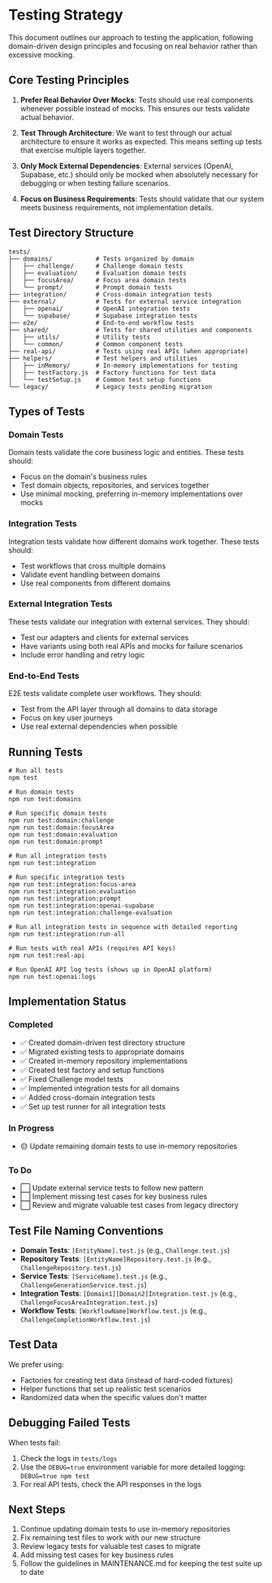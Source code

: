 # Testing Strategy

This document outlines our approach to testing the application, following domain-driven design principles and focusing on real behavior rather than excessive mocking.

## Core Testing Principles

1. **Prefer Real Behavior Over Mocks**: Tests should use real components whenever possible instead of mocks. This ensures our tests validate actual behavior.

2. **Test Through Architecture**: We want to test through our actual architecture to ensure it works as expected. This means setting up tests that exercise multiple layers together.

3. **Only Mock External Dependencies**: External services (OpenAI, Supabase, etc.) should only be mocked when absolutely necessary for debugging or when testing failure scenarios.

4. **Focus on Business Requirements**: Tests should validate that our system meets business requirements, not implementation details.

## Test Directory Structure

```
tests/
├── domains/            # Tests organized by domain
│   ├── challenge/      # Challenge domain tests
│   ├── evaluation/     # Evaluation domain tests
│   ├── focusArea/      # Focus area domain tests
│   └── prompt/         # Prompt domain tests
├── integration/        # Cross-domain integration tests
├── external/           # Tests for external service integration
│   ├── openai/         # OpenAI integration tests
│   └── supabase/       # Supabase integration tests
├── e2e/                # End-to-end workflow tests
├── shared/             # Tests for shared utilities and components
│   ├── utils/          # Utility tests
│   └── common/         # Common component tests
├── real-api/           # Tests using real APIs (when appropriate)
├── helpers/            # Test helpers and utilities
│   ├── inMemory/       # In-memory implementations for testing
│   ├── testFactory.js  # Factory functions for test data
│   └── testSetup.js    # Common test setup functions
└── legacy/             # Legacy tests pending migration
```

## Types of Tests

### Domain Tests

Domain tests validate the core business logic and entities. These tests should:
- Focus on the domain's business rules
- Test domain objects, repositories, and services together
- Use minimal mocking, preferring in-memory implementations over mocks

### Integration Tests

Integration tests validate how different domains work together. These tests should:
- Test workflows that cross multiple domains
- Validate event handling between domains
- Use real components from different domains

### External Integration Tests

These tests validate our integration with external services. They should:
- Test our adapters and clients for external services
- Have variants using both real APIs and mocks for failure scenarios
- Include error handling and retry logic

### End-to-End Tests

E2E tests validate complete user workflows. They should:
- Test from the API layer through all domains to data storage
- Focus on key user journeys
- Use real external dependencies when possible

## Running Tests

```
# Run all tests
npm test

# Run domain tests
npm run test:domains

# Run specific domain tests
npm run test:domain:challenge
npm run test:domain:focusArea
npm run test:domain:evaluation
npm run test:domain:prompt

# Run all integration tests
npm run test:integration

# Run specific integration tests
npm run test:integration:focus-area
npm run test:integration:evaluation
npm run test:integration:prompt
npm run test:integration:openai-supabase
npm run test:integration:challenge-evaluation

# Run all integration tests in sequence with detailed reporting
npm run test:integration:run-all

# Run tests with real APIs (requires API keys)
npm run test:real-api

# Run OpenAI API log tests (shows up in OpenAI platform)
npm run test:openai:logs
```

## Implementation Status

### Completed
- ✅ Created domain-driven test directory structure
- ✅ Migrated existing tests to appropriate domains
- ✅ Created in-memory repository implementations
- ✅ Created test factory and setup functions
- ✅ Fixed Challenge model tests
- ✅ Implemented integration tests for all domains
- ✅ Added cross-domain integration tests
- ✅ Set up test runner for all integration tests

### In Progress
- 🟡 Update remaining domain tests to use in-memory repositories

### To Do
- ⬜ Update external service tests to follow new pattern
- ⬜ Implement missing test cases for key business rules
- ⬜ Review and migrate valuable test cases from legacy directory

## Test File Naming Conventions

- **Domain Tests**: `[EntityName].test.js` (e.g., `Challenge.test.js`)
- **Repository Tests**: `[EntityName]Repository.test.js` (e.g., `ChallengeRepository.test.js`)
- **Service Tests**: `[ServiceName].test.js` (e.g., `ChallengeGenerationService.test.js`)
- **Integration Tests**: `[Domain1][Domain2]Integration.test.js` (e.g., `ChallengeFocusAreaIntegration.test.js`)
- **Workflow Tests**: `[WorkflowName]Workflow.test.js` (e.g., `ChallengeCompletionWorkflow.test.js`)

## Test Data

We prefer using:
- Factories for creating test data (instead of hard-coded fixtures)
- Helper functions that set up realistic test scenarios
- Randomized data when the specific values don't matter

## Debugging Failed Tests

When tests fail:
1. Check the logs in `tests/logs`
2. Use the `DEBUG=true` environment variable for more detailed logging: `DEBUG=true npm test`
3. For real API tests, check the API responses in the logs

## Next Steps

1. Continue updating domain tests to use in-memory repositories
2. Fix remaining test files to work with our new structure
3. Review legacy tests for valuable test cases to migrate
4. Add missing test cases for key business rules
5. Follow the guidelines in MAINTENANCE.md for keeping the test suite up to date 